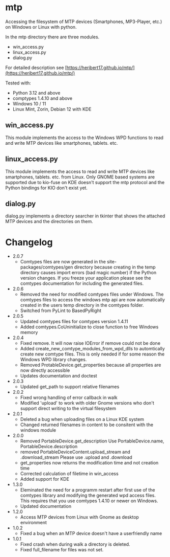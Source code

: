 # mtp

Accessing the filesystem of MTP devices (Smartphones, MP3-Player, etc.) on Windows or Linux with python.

In the mtp directory there are three modules.
- win_access.py
- linux_access.py
- dialog.py

For detailed description see [https://heribert17.github.io/mtp/](https://heribert17.github.io/mtp/)

Tested with:
* Python 3.12 and above
* comptypes 1.4.10 and above
* Windows 10 / 11
* Linux Mint, Zorin, Debian 12 with KDE


## win_access.py
This module implements the access to the Windows WPD functions to read and write MTP devices like smartphones, tablets. etc.

## linux_access.py
This module implements the access to read and write MTP devices like smartphones, tablets. etc. from Linux.
Only GNOME based systems are supported due to kio-fuse on KDE doesn't support the mtp protocol and the Python bindings for KIO don't exist yet.

## dialog.py
dialog.py implements a directory searcher in tkinter that shows the attached MTP devices and the directories on them.


# Changelog
* 2.0.7
    * Comtypes files are now generated in the site-packages/comtypes/gen directory because creating in the temp directory
        causes import errors (bad magic number) if the Python version changes. If you freeze your application please see
        the comtypes documentation for including the generated files.
* 2.0.6
    * Removed the need for modified comtypes files under Windows. The comtypes files to access the windows mtp api are now automatically
        created in the users temp directory in the comtypes folder.
    * Switched from PyLint to BasedPyRight
* 2.0.5
    * Updated comtypes files for comtypes version 1.4.11
    * Added comtypes.CoUninitialize to close function to free Windows memory
* 2.0.4
    * Fixed remove. It will now raise IOError if remove could not be done
    * Added create_new_comtype_modules_from_wpd_dlls to automtically create new comtype files.
        This is only needed if for some reason the Windows WPD library changes.
    * Removed ProtableDevice.get_properties because all properties are now directly accessible
    * Updates documentation and doctest
* 2.0.3
    * Updated get_path to support relative filenames
* 2.0.2
    * Fixed wrong handling of error callback in walk
    * Modified 'upload' to work with older Gnome versions who don't support direct writing to the virtual filesystem
* 2.0.1
    * Deleted a bug when uploading files on a Linux KDE system
    * Changed returned filenames in content to be consitent with the windows module
* 2.0.0
    * Removed PortableDevice.get_description
      Use PortableDevice.name, PortableDevice.description
    * removed PortableDeviceContent.upload_stream and .download_stream
      Please use .upload and .download
    * get_properties now returns the modification time and not creation time
    * Corrected calculation of filetime in win_access
    * Added support for KDE
* 1.3.0
    * Eleminated the need for a programm restart after first use of the comtypes library and modifying the generated wpd access files.
      This requires that you use comtypes 1.4.10 or newer on Windows.
    * Updated documentation
* 1.2.0
    * Access MTP devices from Linux with Gnome as desktop environment
* 1.0.2
    * Fixed a bug when an MTP device doesn't have a userfriendly name
* 1.0.1
    * Fixed crash when during walk a directory is deleted.
    * Fixed full_filename for files was not set.

